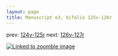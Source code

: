 ```yaml
---
layout: page
title: Manuscript e3, bifolio 125v-126r
---
```


prev: [124v-125r](../124v-125r/) next: [126v-127r](../126v-127r/)



[![Linked to zoomble image](http://www.homermultitext.org/iipsrv?IIIF=/project/homer/pyramidal/deepzoom/hmt/e3bifolio/v1/vb_125v_126r.tif/full/2000,/0/default.jpg)](http://www.homermultitext.org/ict2/?urn=urn:cite2:hmt:e3bifolio.v1:vb_125v_126r)

